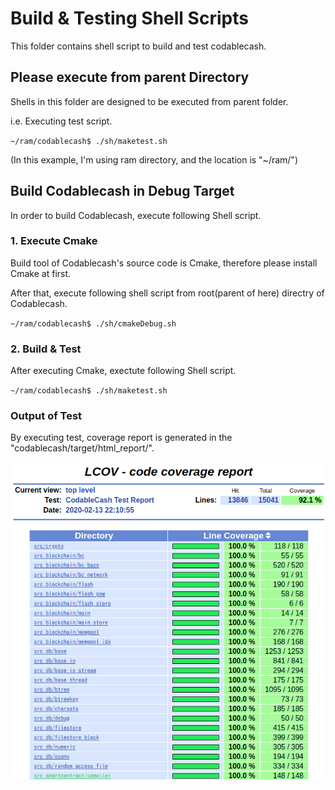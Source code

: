 # Build & Testing Shell Scripts

This folder contains shell script to build and test codablecash.

## Please execute from parent Directory

Shells in this folder are designed to be executed from parent folder.

i.e. Executing test script.

`~/ram/codablecash$ ./sh/maketest.sh` 

(In this example, I'm using ram directory, and the location is "~/ram/")


## Build Codablecash in Debug Target

In order to build Codablecash, execute following Shell script.


### 1. Execute Cmake

Build tool of Codablecash's source code is Cmake, therefore please install Cmake at first.

After that, execute following shell script from root(parent of here) directry of Codablecash.

`~/ram/codablecash$ ./sh/cmakeDebug.sh ` 


### 2. Build & Test

After executing Cmake, exectute following Shell script.

`~/ram/codablecash$ ./sh/maketest.sh` 


### Output of Test

By executing test, coverage report is generated in the "codablecash/target/html_report/".

![Example of Test Report](testreportexample.png "Example of Test Report") 
